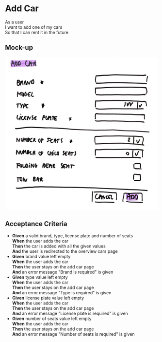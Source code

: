 # Add Car

As a user\
I want to add one of my cars\
So that I can rent it in the future

## Mock-up

<a href="./mockups/addcar.jpg">
    <img src="./mockups/addcar.jpg">
</a>

## Acceptance Criteria
* **Given** a valid brand, type, license plate and number of seats\
**When** the user adds the car\
**Then** the car is added with all the given values\
**And** the user is redirected to the overview cars page
* **Given** brand value left empty\
**When** the user adds the car\
**Then** the user stays on the add car page\
**And** an error message "Brand is required" is given
* **Given** type value left empty\
**When** the user adds the car\
**Then** the user stays on the add car page\
**And** an error message "Type is required" is given
* **Given** license plate value left empty\
**When** the user adds the car\
**Then** the user stays on the add car page\
**And** an error message "License plate is required" is given
* **Given** number of seats value left empty\
**When** the user adds the car\
**Then** the user stays on the add car page\
**And** an error message "Number of seats is required" is given
